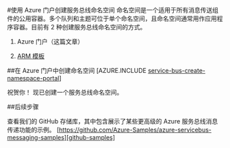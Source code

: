 <properties
   pageTitle="使用 Azure 门户创建服务总线命名空间 | Azure"
   description="为开始使用服务总线，你将需要一个命名空间。下面介绍了如何使用 Azure 门户创建一个。"
   services="service-bus"
   documentationCenter=".net"
   authors="jtaubensee"
   manager="timlt"
   editor="sethmanheim"/>

<tags
   ms.service="service-bus"
   ms.date="08/22/2016"
   wacn.date="10/24/2016"/>

#使用 Azure 门户创建服务总线命名空间
命名空间是一个适用于所有消息传送组件的公用容器。多个队列和主题可位于单个命名空间，且命名空间通常用作应用程序容器。目前有 2 种创建服务总线命名空间的方式。

1.	Azure 门户（这篇文章）

2.	[ARM 模板][create-namespace-using-arm]

##在 Azure 门户中创建命名空间
[AZURE.INCLUDE [service-bus-create-namespace-portal](../../includes/service-bus-create-namespace-portal.md)]

祝贺你！ 现已创建一个服务总线命名空间。

##后续步骤

查看我们的 GitHub 存储库，其中包含展示了某些更高级的 Azure 服务总线消息传递功能的示例。
[https://github.com/Azure-Samples/azure-servicebus-messaging-samples][github-samples]

[create-namespace-using-arm]: /documentation/articles/service-bus-resource-manager-overview/
[github-samples]: https://github.com/Azure-Samples/azure-servicebus-messaging-samples
<!---HONumber=Mooncake_0718_2016-->